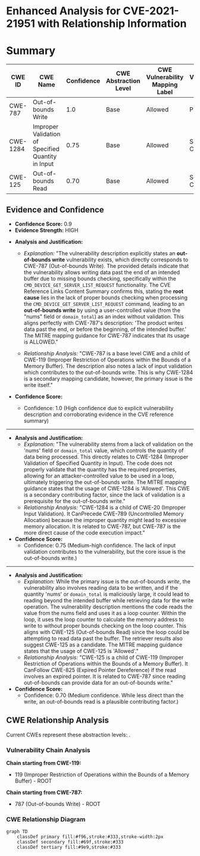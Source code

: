 # Enhanced Analysis for CVE-2021-21951 with Relationship Information

# Summary
| CWE ID | CWE Name | Confidence | CWE Abstraction Level | CWE Vulnerability Mapping Label | CWE-Vulnerability Mapping Notes |
|---|---|---|---|---|---|
| CWE-787 | Out-of-bounds Write | 1.0 | Base | Allowed | Primary CWE |
| CWE-1284 | Improper Validation of Specified Quantity in Input | 0.75 | Base | Allowed | Secondary Candidate |
| CWE-125 | Out-of-bounds Read | 0.70 | Base | Allowed | Secondary Candidate |

## Evidence and Confidence

*   **Confidence Score:** 0.9
*   **Evidence Strength:** HIGH

- **Analysis and Justification:**  
  - *Explanation:* "The vulnerability description explicitly states an **out-of-bounds write** vulnerability exists, which directly corresponds to CWE-787 (Out-of-bounds Write). The provided details indicate that the vulnerability allows writing data past the end of an intended buffer due to missing bounds checking, specifically within the `CMD_DEVICE_GET_SERVER_LIST_REQUEST` functionality. The CVE Reference Links Content Summary confirms this, stating the **root cause** lies in the lack of proper bounds checking when processing the `CMD_DEVICE_GET_SERVER_LIST_REQUEST` command, leading to an **out-of-bounds write** by using a user-controlled value (from the "nums" field or `domain_total`) as an index without validation. This aligns perfectly with CWE-787's description: 'The product writes data past the end, or before the beginning, of the intended buffer.' The MITRE mapping guidance for CWE-787 indicates that its usage is ALLOWED."

  - *Relationship Analysis:* "CWE-787 is a base level CWE and a child of CWE-119 (Improper Restriction of Operations within the Bounds of a Memory Buffer). The description also notes a lack of input validation which contributes to the out-of-bounds write. This is why CWE-1284 is a secondary mapping candidate, however, the primary issue is the write itself."

- **Confidence Score:**  
  - Confidence: 1.0 (High confidence due to explicit vulnerability description and corroborating evidence in the CVE reference summary)

---
- **Analysis and Justification:**
    - *Explanation:* "The vulnerability stems from a lack of validation on the 'nums' field or `domain_total` value, which controls the quantity of data being processed. This directly relates to CWE-1284 (Improper Validation of Specified Quantity in Input). The code does not properly validate that the quantity has the required properties, allowing for an attacker-controlled value to be used in a loop, ultimately triggering the out-of-bounds write. The MITRE mapping guidance states that the usage of CWE-1284 is 'Allowed'. This CWE is a secondary contributing factor, since the lack of validation is a prerequisite for the out-of-bounds write."
    - *Relationship Analysis:* "CWE-1284 is a child of CWE-20 (Improper Input Validation). It CanPrecede CWE-789 (Uncontrolled Memory Allocation) because the improper quantity might lead to excessive memory allocation. It is related to CWE-787, but CWE-787 is the more direct cause of the code execution impact."
- **Confidence Score:**
    - Confidence: 0.75 (Medium-high confidence. The lack of input validation contributes to the vulnerability, but the core issue is the out-of-bounds write.)

---
- **Analysis and Justification:**
    - *Explanation:* While the primary issue is the out-of-bounds *write*, the vulnerability also involves reading data to be written, and if the quantity 'nums' or `domain_total` is maliciously large, it could lead to reading beyond the intended buffer while retrieving data for the write operation. The vulnerability description mentions the code reads the value from the nums field and uses it as a loop counter. Within the loop, it uses the loop counter to calculate the memory address to write to without proper bounds checking on the loop counter. This aligns with CWE-125 (Out-of-bounds Read) since the loop could be attempting to read data past the buffer. The retriever results also suggest CWE-125 as a candidate. The MITRE mapping guidance states that the usage of CWE-125 is 'Allowed'."
    - *Relationship Analysis:* "CWE-125 is a child of CWE-119 (Improper Restriction of Operations within the Bounds of a Memory Buffer). It CanFollow CWE-825 (Expired Pointer Dereference) if the read involves an expired pointer. It is related to CWE-787 since reading out-of-bounds can provide data for an out-of-bounds write."
- **Confidence Score:**
    - Confidence: 0.70 (Medium confidence. While less direct than the write, an out-of-bounds read is a plausible contributing factor.)


## CWE Relationship Analysis

Current CWEs represent these abstraction levels: .


### Vulnerability Chain Analysis

**Chain starting from CWE-119:**
- 119 (Improper Restriction of Operations within the Bounds of a Memory Buffer) - ROOT


**Chain starting from CWE-787:**
- 787 (Out-of-bounds Write) - ROOT



### CWE Relationship Diagram

```mermaid
graph TD
    classDef primary fill:#f96,stroke:#333,stroke-width:2px
    classDef secondary fill:#69f,stroke:#333
    classDef tertiary fill:#9e9,stroke:#333
```
